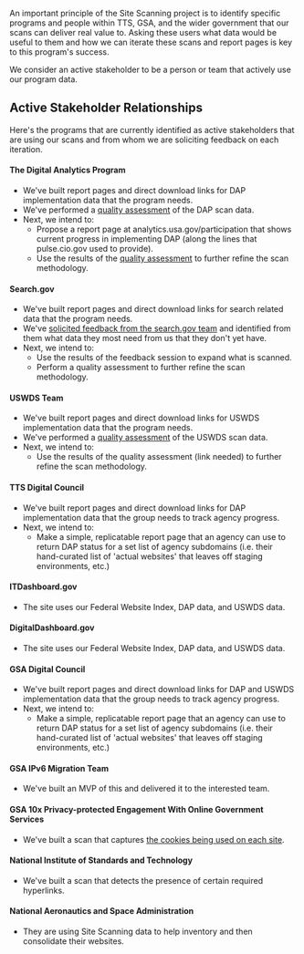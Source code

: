 An important principle of the Site Scanning project is to identify specific programs and people within TTS, GSA, and the wider government that our scans can deliver real value to.  Asking these users what data would be useful to them and how we can iterate these scans and report pages is key to this program's success.  

We consider an active stakeholder to be a person or team that actively use our program data.  

## Active Stakeholder Relationships

Here's the programs that are currently identified as active stakeholders that are using our scans and from whom we are soliciting feedback on each iteration.   

#### The Digital Analytics Program 

* We've built report pages and direct download links for DAP implementation data that the program needs.  
* We've performed a [quality assessment](/scans/qa_analysis/dap-scan-6-20.md) of the DAP scan data. 
* Next, we intend to:
  * Propose a report page at analytics.usa.gov/participation that shows current progress in implementing DAP (along the lines that pulse.cio.gov used to provide).  
  * Use the results of the [quality assessment](/scans/qa_analysis/dap-scan-6-20.md) to further refine the scan methodology.  

#### Search.gov 

* We've built report pages and direct download links for search related data that the program needs.  
* We've [solicited feedback from the search.gov team](https://docs.google.com/document/d/1bdRXgFYRGBASjJ5FEFwLUEksJIk8YxbTSGspVxrdctU/edit) and identified from them what data they most need from us that they don't yet have.  
* Next, we intend to:
  * Use the results of the feedback session to expand what is scanned.  
  * Perform a quality assessment to further refine the scan methodology.  


#### USWDS Team 

* We've built report pages and direct download links for USWDS implementation data that the program needs.  
* We've performed a [quality assessment](https://github.com/18F/site-scanning-documentation/blob/main/scans/qa_analysis/uswds-scan-7-20.md) of the USWDS scan data. 
* Next, we intend to:
  * Use the results of the quality assessment (link needed) to further refine the scan methodology.  


#### TTS Digital Council

* We've built report pages and direct download links for DAP implementation data that the group needs to track agency progress.  
* Next, we intend to:
  * Make a simple, replicatable report page that an agency can use to return DAP status for a set list of agency subdomains (i.e. their hand-curated list of 'actual websites' that leaves off staging environments, etc.) 


#### ITDashboard.gov

* The site uses our Federal Website Index, DAP data, and USWDS data.  


#### DigitalDashboard.gov

* The site uses our Federal Website Index, DAP data, and USWDS data.  

#### GSA Digital Council 

* We've built report pages and direct download links for DAP and USWDS implementation data that the group needs to track agency progress.  
* Next, we intend to:
  * Make a simple, replicatable report page that an agency can use to return DAP status for a set list of agency subdomains (i.e. their hand-curated list of 'actual websites' that leaves off staging environments, etc.)   

#### GSA IPv6 Migration Team
* We've built an MVP of this and delivered it to the interested team.

#### GSA 10x Privacy-protected Engagement With Online Government Services 
* We've built a scan that captures [the cookies being used on each site](https://github.com/GSA/site-scanning-engine/pull/254).  

#### National Institute of Standards and Technology
* We've built a scan that detects the presence of certain required hyperlinks.  

#### National Aeronautics and Space Administration
* They are using Site Scanning data to help inventory and then consolidate their websites.
